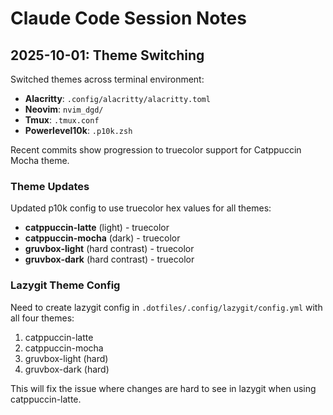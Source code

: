 # Claude Code Session Notes

## 2025-10-01: Theme Switching

Switched themes across terminal environment:
- **Alacritty**: `.config/alacritty/alacritty.toml`
- **Neovim**: `nvim_dgd/`
- **Tmux**: `.tmux.conf`
- **Powerlevel10k**: `.p10k.zsh`

Recent commits show progression to truecolor support for Catppuccin Mocha theme.

### Theme Updates

Updated p10k config to use truecolor hex values for all themes:
- **catppuccin-latte** (light) - truecolor
- **catppuccin-mocha** (dark) - truecolor
- **gruvbox-light** (hard contrast) - truecolor
- **gruvbox-dark** (hard contrast) - truecolor

### Lazygit Theme Config

Need to create lazygit config in `.dotfiles/.config/lazygit/config.yml` with all four themes:
1. catppuccin-latte
2. catppuccin-mocha
3. gruvbox-light (hard)
4. gruvbox-dark (hard)

This will fix the issue where changes are hard to see in lazygit when using catppuccin-latte.
